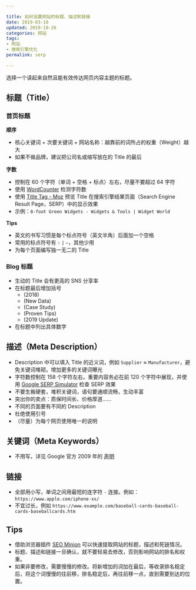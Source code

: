 ```yaml
---

title: 如何设置网站的标题、描述和链接   
date: 2019-03-10  
updated: 2019-10-26  
categories: 网站  
tags:  
- 网站
- 搜索引擎优化  
permalink: serp  

---
```


选择一个读起来自然且能有效传达网页内容主题的标题。

<!-- more -->


## 标题（Title）


### 首页标题


**顺序**
- 核心关键词 + 次要关键词 + 网站名称：越靠前的词所占的权重（Weight）越大
- 如果不做品牌，建议把公司名或缩写放在的 Title 的最后


**字数**
- 控制在 60 个字符（单词 + 空格 + 标点）左右，尽量不要超过 64 字符
- 使用 [WordCounter](https://wordcounter.net/) 检测字符数
- 使用 [Title Tag - Moz](https://moz.com/learn/seo/title-tag) 预览 Title 在搜索引擎结果页面（Search Engine Result Page，SERP）中的显示效果
- 示例：`8-foot Green Widgets - Widgets & Tools | Widget World`


**Tips**
- 英文的书写习惯是每个标点符号（英文半角）后面加一个空格
- 常用的标点符号有 `:` `|` `–`，其他少用
- 为每个页面编写独一无二的 Title


### Blog 标题

- 生动的 Title 会有更高的 SNS 分享率
- 在标题最后增加括号
    - (2018)
    - (New Data)
    - (Case Study)
    - (Proven Tips)
    - (2019 Update)
- 在标题中列出具体数字


## 描述（Meta Description）

- Description 中可以填入 Title 的近义词，例如 `Supplier` ≈ `Manufacturer`，避免关键词堆砌，增加更多的关键词曝光
- 字符数控制在 158 个字符左右，重要内容务必在前 120 个字符中展现，并使用 [Google SERP Simulator](https://abrankings.com/tools/serp-preview) 检查 SERP 效果
- 不要生搬硬套，堆积关键词，语句要通顺流畅，生动丰富
- 突出你的卖点：质保时间长、价格厚道……
- 不同的页面要有不同的 Description
- 杜绝使用引号
- （尽量）为每个网页使用唯一的说明



## 关键词（Meta Keywords）

- 不用写，详见 Google 官方 2009 年的  [声明](https://webmasters.googleblog.com/2009/09/google-does-not-use-keywords-meta-tag.html)



## 链接

- 全部用小写，单词之间用最短的连字符 `-` 连接。例如：`https://www.apple.com/iphone-xs/`
- 不宜过长，例如 `https://www.example.com/baseball-cards-baseball-cards-baseballcards.htm`


## Tips


- 借助浏览器插件 [SEO Minion](https://seominion.com/) 可以快速提取网站的标题，描述和死链情况。
- 标题、描述和链接一旦确认，就不要轻易去修改，否则影响网站的排名和权重。
- 如果非要修改，需要慢慢的修改。将新增加的词加在最后，等收录排名稳定后，将这个词慢慢的往前移，排名稳定后，再往前移一点，直到需要到达的位置。




